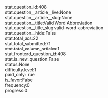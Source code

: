 stat.question_id:408  
stat.question__article__live:None  
stat.question__article__slug:None  
stat.question__title:Valid Word Abbreviation  
stat.question__title_slug:valid-word-abbreviation  
stat.question__hide:False  
stat.total_acs:22  
stat.total_submitted:71  
stat.total_column_articles:1  
stat.frontend_question_id:408  
stat.is_new_question:False  
status:None  
difficulty.level:1  
paid_only:True  
is_favor:False  
frequency:0  
progress:0  
